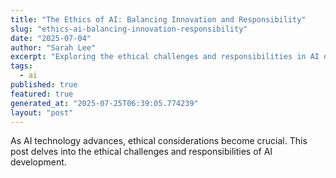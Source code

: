 ```yaml
---
title: "The Ethics of AI: Balancing Innovation and Responsibility"
slug: "ethics-ai-balancing-innovation-responsibility"
date: "2025-07-04"
author: "Sarah Lee"
excerpt: "Exploring the ethical challenges and responsibilities in AI development."
tags:
  - ai
published: true
featured: true
generated_at: "2025-07-25T06:39:05.774239"
layout: "post"
---
```


As AI technology advances, ethical considerations become crucial. This post delves into the ethical challenges and responsibilities of AI development.